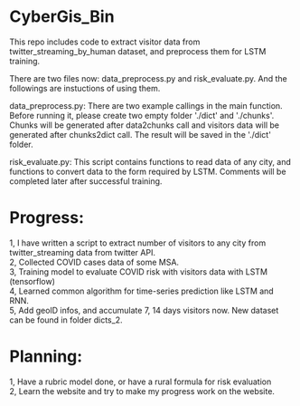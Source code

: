 # CyberGis_Bin

This repo includes code to extract visitor data from twitter_streaming_by_human dataset, and preprocess them for LSTM training.

There are two files now: data_preprocess.py and risk_evaluate.py. And the followings are instuctions of using them.

data_preprocess.py:
There are two example callings in the main function. Before running it, please create two empty folder './dict' and './chunks'. 
Chunks will be generated after data2chunks call and visitors data will be generated after chunks2dict call. The result will 
be saved in the './dict' folder.

risk_evaluate.py:
This script contains functions to read data of any city, and functions to convert data to the form required by LSTM. Comments
will be completed later after successful training.

# Progress:
1, I have written a script to extract number of visitors to any city from twitter_streaming data from twitter API.  
2, Collected COVID cases data of some MSA.  
3, Training model to evaluate COVID risk with visitors data with LSTM (tensorflow)  
4, Learned common algorithm for time-series prediction like LSTM and RNN.   
5, Add geoID infos, and accumulate 7, 14 days visitors now. New dataset can be found in folder dicts_2.  

# Planning:
1, Have a rubric model done, or have a rural formula for risk evaluation  
2, Learn the website and try to make my progress work on the website.
 
